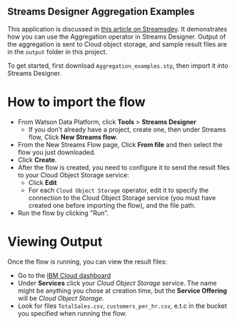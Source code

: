 ## Streams Designer Aggregation Examples

This application is discussed in [this article on Streamsdev](https://developer.ibm.com/streamsdev/2018/01/12/calculate-moving-averages-real-time-data-streams-designer/).  It demonstrates how you can use the Aggregation operator in Streams Designer. Output of the aggregation is sent to Cloud object storage, and sample result files are in the `output` folder in this project.

To get started, first download `Aggregation_examples.stp`, then import it into Streams Designer.

# How to import the flow

- From Watson Data Platform, click **Tools** > **Streams Designer**
  - If you don't already have a project, create one, then under Streams flow, Click **New Streams flow**.
- From the New Streams Flow page, Click **From file** and then select the flow you just downloaded.
- Click **Create**.
- After the flow is created, you need to configure it to send the result files to your Cloud Object Storage service:
  - Click **Edit**
  - For each `Cloud Object Storage` operator, edit it to specify the connection to the Cloud Object Storage service (you must have created one before importing the flow), and the file path.
- Run the flow by clicking "Run".

# Viewing Output
Once the flow is running, you can view the result files:
- Go to the [IBM Cloud dashboard](https://console.bluemix.net/dashboard/apps)
- Under **Services** click your *Cloud Object Storage* service. The name might be anything you chose at creation time, but the **Service Offering** will be *Cloud Object Storage*.
- Look for files `TotalSales.csv`, `customers_per_hr.csv`, e.t.c in the bucket you specified when running the flow.
